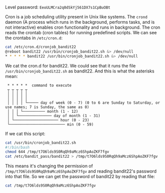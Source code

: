 Level password: `EeoULMCra2q0dSkYj561DX7s1CpBuOBt`

Cron is a job scheduling utility present in Unix like systems. The `crond` daemon (A process which runs in the background, performs tasks, and is not interactive) enables cron functionality and runs in background. The cron reads the crontab (cron tables) for running predefined scripts. We can see the crontabs in `/etc/cron.d`:

```sh
cat /etc/cron.d/cronjob_bandit22
@reboot bandit22 /usr/bin/cronjob_bandit22.sh &> /dev/null
* * * * * bandit22 /usr/bin/cronjob_bandit22.sh &> /dev/null
```

We cat the cron.d for bandit22. We could see that it runs the file `/usr/bin/cronjob_bandit22.sh` as bandit22. And this is what the asterisks mean:

```
 * * * * *  command to execute
 ┬ ┬ ┬ ┬ ┬
 │ │ │ │ │
 │ │ │ │ │
 │ │ │ │ └───── day of week (0 - 7) (0 to 6 are Sunday to Saturday, or use names; 7 is Sunday, the same as 0)
 │ │ │ └────────── month (1 - 12)
 │ │ └─────────────── day of month (1 - 31)
 │ └──────────────────── hour (0 - 23)
 └───────────────────────── min (0 - 59)
```

If we cat this script:

```bash
cat /usr/bin/cronjob_bandit22.sh
#!/bin/bash
chmod 644 /tmp/t7O6lds9S0RqQh9aMcz6ShpAoZKF7fgv
cat /etc/bandit_pass/bandit22 > /tmp/t7O6lds9S0RqQh9aMcz6ShpAoZKF7fgv
```

This means it's changing the permission of `/tmp/t7O6lds9S0RqQh9aMcz6ShpAoZKF7fgv` and reading bandit22's password into that file. So we can get the password of bandit22 by reading that file:

```sh
cat /tmp/t7O6lds9S0RqQh9aMcz6ShpAoZKF7fgv
```